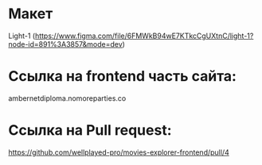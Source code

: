 # Макет

Light-1 (https://www.figma.com/file/6FMWkB94wE7KTkcCgUXtnC/light-1?node-id=891%3A3857&mode=dev)

# Ссылка на frontend часть сайта: 

ambernetdiploma.nomoreparties.co

# Ссылка на Pull request: 

https://github.com/wellplayed-pro/movies-explorer-frontend/pull/4
